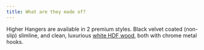 ```yaml
---
title: What are they made of?
---
```


Higher Hangers are available in 2 premium styles. Black velvet coated (non-slip) slimline, and clean, luxurious <a href="faq.html#faq-5" class="page-scroll">white HDF wood</a>, both with chrome metal hooks. 